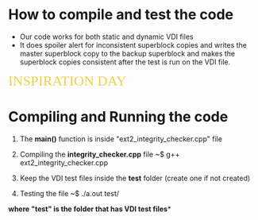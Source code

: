 #            How to compile and test the code

- Our code works for both static and dynamic VDI files
- It does spoiler alert for inconsistent superblock copies and
  writes the master superblock copy to the backup superblock 
  and makes the superblock copies consistent after the test is
  run on the VDI file.

<span style="color: #f2cf4a; font-family: Babas; font-size: 2em;">INSPIRATION DAY</span>

#            Compiling and Running the code

1. The **main()** function is inside "ext2_integrity_checker.cpp" file
2. Compiling the **integrity_checker.cpp** file
	~$ g++ ext2_integrity_checker.cpp
3. Keep the VDI test files inside the **test** folder (create one if not created)

4. Testing the file
	~$ ./a.out test/<filename>  

**where "test" is the folder that has VDI test files***

